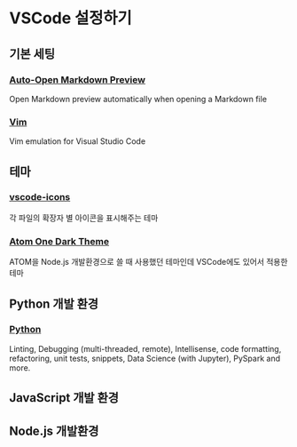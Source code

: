 # VSCode 설정하기 

## 기본 세팅

### [Auto-Open Markdown Preview](https://marketplace.visualstudio.com/items?itemName=hnw.vscode-auto-open-markdown-preview)

Open Markdown preview automatically when opening a Markdown file

### [Vim](https://marketplace.visualstudio.com/items?itemName=vscodevim.vim)

Vim emulation for Visual Studio Code

## 테마

### [vscode-icons](https://marketplace.visualstudio.com/items?itemName=robertohuertasm.vscode-icons) 
각 파일의 확장자 별 아이콘을 표시해주는 테마

### [Atom One Dark Theme](https://marketplace.visualstudio.com/items?itemName=akamud.vscode-theme-onedark)
ATOM을 Node.js 개발환경으로 쓸 때 사용했던 테마인데 VSCode에도 있어서 적용한 테마


## Python 개발 환경

### [Python](https://marketplace.visualstudio.com/items?itemName=donjayamanne.python)

Linting, Debugging (multi-threaded, remote), Intellisense, code formatting, refactoring, unit tests, snippets, Data Science (with Jupyter), PySpark and more.

## JavaScript 개발 환경

## Node.js 개발환경




